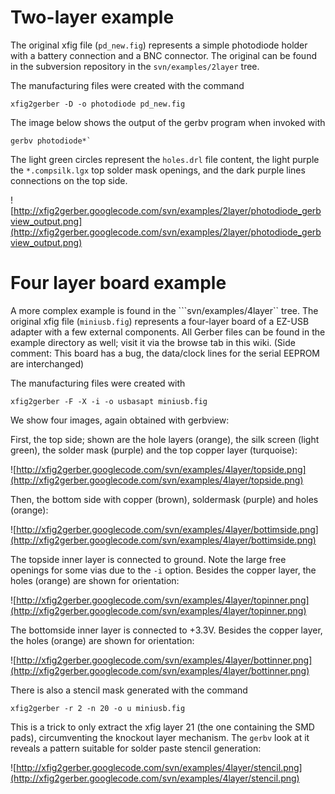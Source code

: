 # Two-layer example #
The original xfig file (`pd_new.fig`) represents a simple photodiode holder with a battery connection and a BNC connector. The original can be found in the subversion repository in the `svn/examples/2layer` tree.

The manufacturing files were created with the command
```
xfig2gerber -D -o photodiode pd_new.fig
```

The image below shows the output of the gerbv program when invoked with
```
gerbv photodiode*`
```
The light green circles represent the `holes.drl` file content, the light purple the `*.compsilk.lgx` top solder mask openings, and the dark purple lines connections on the top side.

![http://xfig2gerber.googlecode.com/svn/examples/2layer/photodiode_gerbview_output.png](http://xfig2gerber.googlecode.com/svn/examples/2layer/photodiode_gerbview_output.png)

# Four layer board example #
A more complex example is found in the ```svn/examples/4layer`` tree. The original xfig file (`miniusb.fig`) represents a four-layer board of a EZ-USB adapter with a few external components. All Gerber files can be found in the example directory as well; visit it via the browse tab in this wiki. (Side comment: This board has a bug, the data/clock lines for the serial EEPROM are interchanged)

The manufacturing files were created with
```
xfig2gerber -F -X -i -o usbasapt miniusb.fig
```

We show four images, again obtained with gerbview:

First, the top side; shown are the hole layers (orange), the silk screen (light green), the solder mask (purple) and the top copper layer (turquoise):

![http://xfig2gerber.googlecode.com/svn/examples/4layer/topside.png](http://xfig2gerber.googlecode.com/svn/examples/4layer/topside.png)


Then, the bottom side with copper (brown), soldermask (purple) and holes (orange):

![http://xfig2gerber.googlecode.com/svn/examples/4layer/bottimside.png](http://xfig2gerber.googlecode.com/svn/examples/4layer/bottimside.png)


The topside inner layer is connected to ground. Note the large free openings for some vias due to the `-i` option. Besides the copper layer, the holes (orange) are shown for orientation:

![http://xfig2gerber.googlecode.com/svn/examples/4layer/topinner.png](http://xfig2gerber.googlecode.com/svn/examples/4layer/topinner.png)


The bottomside inner layer is connected to +3.3V. Besides the copper layer, the holes (orange) are shown for orientation:

![http://xfig2gerber.googlecode.com/svn/examples/4layer/bottinner.png](http://xfig2gerber.googlecode.com/svn/examples/4layer/bottinner.png)


There is also a stencil mask generated with the command
```
xfig2gerber -r 2 -n 20 -o u miniusb.fig
```
This is a trick to only extract the xfig layer 21 (the one containing the SMD pads), circumventing the knockout layer mechanism. The `gerbv` look at it reveals a pattern suitable for solder paste stencil generation:

![http://xfig2gerber.googlecode.com/svn/examples/4layer/stencil.png](http://xfig2gerber.googlecode.com/svn/examples/4layer/stencil.png)